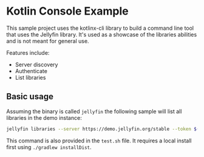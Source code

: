 # Kotlin Console Example

This sample project uses the kotlinx-cli library to build a command line tool that uses the Jellyfin
library. It's used as a showcase of the libraries abilities and is not meant for general use.

Features include:
- Server discovery
- Authenticate
- List libraries

## Basic usage
Assuming the binary is called `jellyfin` the following sample will list all libraries in the demo instance:
```sh
jellyfin libraries --server https://demo.jellyfin.org/stable --token $(jellyfin login --server https://demo.jellyfin.org/stable --username demo)
```

This command is also provided in the `test.sh` file. It requires a local install first using `./gradlew installDist`.
